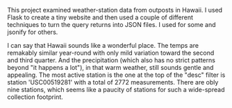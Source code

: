 
This project examined weather-station data from outposts in Hawaii. I used Flask to create a tiny website and then used a couple of different techniques to turn the query returns into JSON files. I used <dumps> for some and jsonify for others. 

I can say that Hawaii sounds like a wonderful place. The temps are remakably similar year-round with only mild variation toward the second and third quarter. And the precipitation (which also has no strict patterns beyond "it happens a lot"), in that warm weather, still sounds gentle and appealing. The most active station is the one at the top of the "desc" filter is station 'USC00519281' with a total of 2772 measurements. There are obly nine stations, which seems like a paucity of stations for such a wide-spread collection footprint. 
